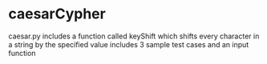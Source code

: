 # caesarCypher
caesar.py includes a function called keyShift which shifts every character in a string by the specified value
includes 3 sample test cases and an input function 
